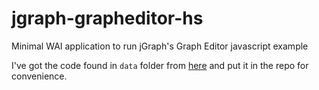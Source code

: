 # jgraph-grapheditor-hs
Minimal WAI application to run jGraph's Graph Editor javascript example

I've got the code found in `data` folder from [here](https://github.com/jgraph/mxgraph) and put it in the repo for convenience.
